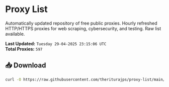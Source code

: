 # Proxy List

Automatically updated repository of free public proxies. Hourly refreshed HTTP/HTTPS proxies for web scraping, cybersecurity, and testing. Raw list available.

**Last Updated:** `Tuesday 29-04-2025 23:15:06 UTC`  
**Total Proxies:** `597`

## 📥 Download
```bash
curl -O https://raw.githubusercontent.com/theriturajps/proxy-list/main/proxies.txt
